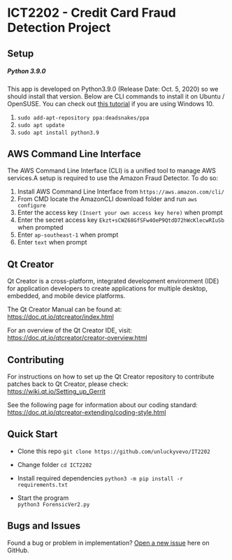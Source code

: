 # ICT2202 - Credit Card Fraud Detection Project

## Setup

##### Python 3.9.0

This app is developed on Python3.9.0 (Release Date: Oct. 5, 2020) so we should install that version. Below are CLI commands to install it on Ubuntu / OpenSUSE. You can check out [this tutorial](https://www.python.org/downloads/) if you are using Windows 10.

1. `sudo add-apt-repository ppa:deadsnakes/ppa`
1. `sudo apt update`
1. `sudo apt install python3.9`
## AWS Command Line Interface
The AWS Command Line Interface (CLI) is a unified tool to manage AWS services.A setup is required to use the Amazon Fraud Detector.
To do so:
1. Install AWS Command Line Interface from `https://aws.amazon.com/cli/`
2. From CMD locate the AmazonCLI download folder and run `aws configure`
3. Enter the access key `(Insert your own access key here)` when prompt
4. Enter the secret access key `Ekzt+sCWZ68GfSFw4OeP9QtdD72hWcKlecwRIuSb`  when prompted
5. Enter `ap-southeast-1` when prompt
6. Enter `text` when prompt


## Qt Creator
Qt Creator is a cross-platform, integrated development environment (IDE) for application developers to create applications for multiple desktop, embedded, and mobile device platforms.

The Qt Creator Manual can be found at:
https://doc.qt.io/qtcreator/index.html

For an overview of the Qt Creator IDE, visit:
https://doc.qt.io/qtcreator/creator-overview.html

## Contributing

For instructions on how to set up the Qt Creator repository to contribute patches back to Qt Creator, please check:
https://wiki.qt.io/Setting_up_Gerrit

See the following page for information about our coding standard:
https://doc.qt.io/qtcreator-extending/coding-style.html


## Quick Start
- Clone this repo
`git clone https://github.com/unluckyvevo/IT2202`

- Change folder
`cd ICT2202`

- Install required dependencies
`python3 -m pip install -r requirements.txt `

- Start the program  
`python3 ForensicVer2.py`



## Bugs and Issues

Found a bug or problem in implementation? [Open a new issue](https://github.com/unluckyvevo/IT2202/issues/new/) here on GitHub.

